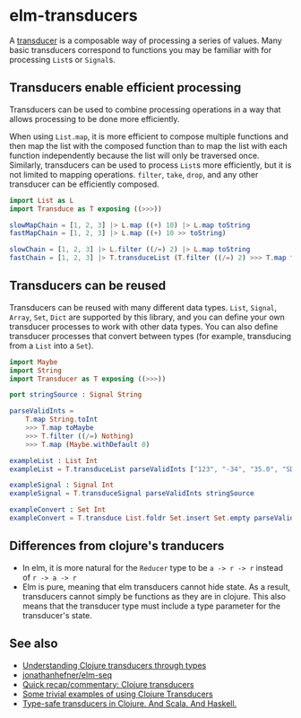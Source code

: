 
# elm-transducers 

A [transducer](http://clojure.org/transducers) is a composable way of processing a series of values.  Many basic transducers correspond to functions you may be familiar with for processing `List`s or `Signal`s.

## Transducers enable efficient processing

Transducers can be used to combine processing operations in a way that allows processing to be done more efficiently.

When using `List.map`, it is more efficient to compose multiple functions and then map the list with the composed function than to map the list with each function independently because the list will only be traversed once.  Similarly, transducers can be used to process `List`s more efficiently, but it is not limited to mapping operations.  `filter`, `take`, `drop`, and any other transducer can be efficiently composed.

```elm
import List as L
import Transduce as T exposing ((>>>))

slowMapChain = [1, 2, 3] |> L.map ((+) 10) |> L.map toString
fastMapChain = [1, 2, 3] |> L.map ((+) 10 >> toString)

slowChain = [1, 2, 3] |> L.filter ((/=) 2) |> L.map toString
fastChain = [1, 2, 3] |> T.transduceList (T.filter ((/=) 2) >>> T.map toString)
```

## Transducers can be reused

Transducers can be reused with many different data types.  `List`, `Signal`, `Array`, `Set`, `Dict` are supported by this library, and you can define your own transducer processes to work with other data types.  You can also define transducer processes that convert between types (for example, transducing from a `List` into a `Set`).

```elm
import Maybe
import String
import Transducer as T exposing ((>>>))

port stringSource : Signal String

parseValidInts =
	T.map String.toInt
	>>> T.map toMaybe
    >>> T.filter ((/=) Nothing)
	>>> T.map (Maybe.withDefault 0)

exampleList : List Int
exampleList = T.transduceList parseValidInts ["123", "-34", "35.0", "SDF", "7"]

exampleSignal : Signal Int
exampleSignal = T.transduceSignal parseValidInts stringSource

exampleConvert : Set Int
exampleConvert = T.transduce List.foldr Set.insert Set.empty parseValidInts ["123", "-34", "35.0", "SDF", "7"]
```


## Differences from clojure's tranducers

  - In elm, it is more natural for the `Reducer` type to be `a -> r -> r` instead of `r -> a -> r`
  - Elm is pure, meaning that elm transducers cannot hide state.  As a result, transducers cannot simply be functions as they are in clojure.  This also means that the transducer type must include a type parameter for the transducer's state.

 ## See also

  - [Understanding Clojure transducers through types](http://conscientiousprogrammer.com/blog/2014/08/07/understanding-cloure-transducers-through-types/)
  - [jonathanhefner/elm-seq](https://github.com/jonathanhefner/elm-seq)
  - [Quick recap/commentary: Clojure transducers](https://gist.github.com/ptaoussanis/e537bd8ffdc943bbbce7)
  - [Some trivial examples of using Clojure Transducers](http://ianrumford.github.io/blog/2014/08/08/Some-trivial-examples-of-using-Clojure-Transducers/)
  - [Type-safe transducers in Clojure. And Scala. And Haskell.](http://blog.podsnap.com/ducers2.html)
 